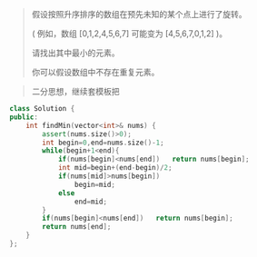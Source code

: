 >假设按照升序排序的数组在预先未知的某个点上进行了旋转。
>
>( 例如，数组 [0,1,2,4,5,6,7] 可能变为 [4,5,6,7,0,1,2] )。
>
>请找出其中最小的元素。
>
>你可以假设数组中不存在重复元素。

> 二分思想，继续套模板把

```c++
class Solution {
public:
    int findMin(vector<int>& nums) {
        assert(nums.size()>0);
        int begin=0,end=nums.size()-1;
        while(begin+1<end){
            if(nums[begin]<nums[end])   return nums[begin];
            int mid=begin+(end-begin)/2;
            if(nums[mid]>nums[begin])
                begin=mid;
            else
                end=mid;
        }
        if(nums[begin]<nums[end])   return nums[begin];
        return nums[end];
    }
};
```

